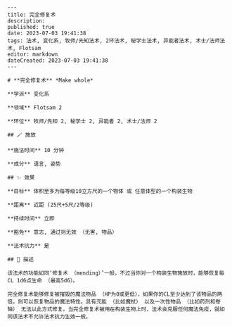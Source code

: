 
    ---
    title: 完全修复术
    description: 
    published: true
    date: 2023-07-03 19:41:38
    tags: 法术, 变化系, 牧师/先知法术, 2环法术, 秘学士法术, 异能者法术, 术士/法师法术, Flotsam
    editor: markdown
    dateCreated: 2023-07-03 19:41:38
    ---

    # **完全修复术** *Make whole*

    **学派** 变化系 

    **领域** Flotsam 2

    **环位** 牧师/先知 2, 秘学士 2, 异能者 2, 术士/法师 2

    ## 🪄 施放

    **施法时间** 10 分钟

    **成分** 语言, 姿势

    ## ✨ 效果 

    **目标** 体积至多为每等级10立方尺的一个物体 或 任意体型的一个构装生物 

    **距离** 近距 (25尺+5尺/2等级)  

    **持续时间** 立即 

    **豁免** 意志, 通过则无效 （无害, 物品）

    **法术抗力** 是

    ## 📖 描述

    该法术的功能如同‘修复术 （mending）’一般，不过当你对一个构装生物施放时，能够恢复每CL 1d6点生命 （最高5d6）。

    完全修复术能够修复被摧毁的魔法物品 （HP为0或更低），如果你的CL至少达到了该物品的两倍，则可以恢复物品的魔法特性。具有充能 （比如魔杖） 以及一次性物品 （比如药剂和卷轴） 无法以此方式修复。当完全修复术被用在构装生物上时，法术会克服任何魔法免疫，就如同该法术不允许法术抗力生效一般。
    